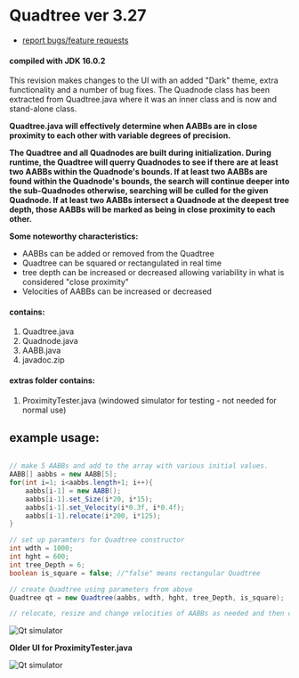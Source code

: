 # Quadtree ver 3.27

- <a href="mailto:ajf.digitals@gmail.com">report bugs/feature requests</a>

#### compiled with JDK 16.0.2

This revision makes changes to the UI with an added "Dark" theme, extra functionality and a number of bug fixes. The Quadnode class has been extracted from Quadtree.java where it was an inner class and is now and stand-alone class.

<b>Quadtree.java will effectively determine when AABBs are in close proximity to each other with variable degrees of precision.
    
The Quadtree and all Quadnodes are built during initialization. During runtime, the Quadtree will querry Quadnodes to see if there are at least two AABBs within the Quadnode's bounds. If at least two AABBs are found within the Quadnode's bounds, the search will continue deeper into the sub-Quadnodes otherwise, searching will be culled for the given Quadnode. If at least two AABBs intersect a Quadnode at the deepest tree depth, those AABBs will be marked as being in close proximity to each other.
    
Some noteworthy characteristics:</b>
- AABBs can be added or removed from the Quadtree
- Quadtree can be squared or rectangulated in real time
- tree depth can be increased or decreased allowing variability in what is considered "close proximity"
- Velocities of AABBs can be increased or decreased

#### contains: 
1. Quadtree.java
2. Quadnode.java
3. AABB.java
5. javadoc.zip

#### extras folder contains:
1. ProximityTester.java (windowed simulator for testing - not needed for normal use)

## example usage:
```java

// make 5 AABBs and add to the array with various initial values.
AABB[] aabbs = new AABB[5];
for(int i=1; i<aabbs.length+1; i++){
    aabbs[i-1] = new AABB();
    aabbs[i-1].set_Size(i*20, i*15);
    aabbs[i-1].set_Velocity(i*0.3f, i*0.4f);
    aabbs[i-1].relocate(i*200, i*125);
}

// set up paramters for Quadtree constructor
int wdth = 1000;
int hght = 600;
int tree_Depth = 6;
boolean is_square = false; //"false" means rectangular Quadtree

// create Quadtree using parameters from above
Quadtree qt = new Quadtree(aabbs, wdth, hght, tree_Depth, is_square);

// relocate, resize and change velocities of AABBs as needed and then call qt.update();
```
![Qt simulator](https://github.com/digitalAJF/Images/blob/master/Quadtree/qt.png)

<b>Older UI for ProximityTester.java</b>

![Qt simulator](https://github.com/digitalAJF/Images/blob/master/Quadtree/ui_old.png)
